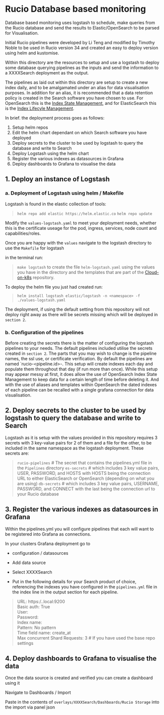 # Rucio Database based monitoring

Database based monitoring uses logstash to schedule, make queries from the Rucio database and send the results to Elastic/OpenSearch to be parsed for Visualisation.

Initial Rucio pipelines were developed by Li Teng and modified by Timothy Noble to be used in Rucio version 34 and created an easy to deploy version using helm and kustomise.

Within this directory are the resources to setup and use a logstash to deploy some database querying pipelines as the inputs and send the information to a XXXXSearch deployment as the output.

The pipelines as laid out within this directory are setup to create a new index daily, and to be amalgamated under an alias for data visualisation purposes. In addition for an alias, it is recommended that a data retention policy is created in the Search software you have chosen to use. For OpenSearch this is the [Index State Management](https://opensearch.org/docs/latest/im-plugin/ism/index/), and for ElasticSearch this is the [Index Lifecyle Management](https://www.elastic.co/guide/en/elasticsearch/reference/8.14/index-lifecycle-management.html).

In brief. the deployment process goes as follows:
1. Setup helm repos
2. Edit the helm chart dependant on which Search software you have deployed
3. Deploy secrets to the cluster to be used by logstash to query the database and write to Search
4. Deploy Logstash using the helm chart
5. Register the various indexes as datasources in Grafana
6. Deploy dashboards to Grafana to visualise the data



## 1. Deploy an instance of Logstash

### a. Deployment of Logstash using helm / Makefile

Logstash is found in the elastic collection of tools:
> `helm repo add elastic https://helm.elastic.co`
> `helm repo update`

Modify the `values-logstash.yaml` to meet your deployment needs, whether this is the certificate useage for the pod, ingress, services, node count and capabilities/roles.

Once you are happy with the `values` navigate to the logstash directory to use the `Makefile` for logstash

in the terminal run:
> `make logstash`
to create the file `helm-logstash.yaml` using the values you have in the directory and the templates that are part of the [Cloud-on-k8s](https://github.com/elastic/cloud-on-k8s/tree/main) repository.

To deploy the helm file you just had created run:
> `helm install logstash elastic/logstash -n <namespace> -f ./values-logstash.yaml`

The deployment, if using the default setting from this repository will not deploy right away as there will be secrets missing which will be deployed in `section 2`.

### b. Configuration of the pipelines

Before creating the secrets there is the matter of configuring the logstash pipelines to your needs.
The default pipelines included utilise the secrets created in `section 2`. The parts that you may wish to change is the pipeline names, the ssl use, or certificate verification. 
By default the pipelines are named `rucio-<pipeline.id>-<DATE>.
This setup will create indexes each day and populate them throughout that day (if run more than once).
While this setup may appear messy at first, it does allow the use of OpenSearch Index State Management to keep data for a certain length of time before deleting it.
And with the use of aliases and templates within OpenSearch the dated indexes of each pipeline can be recalled with a single grafana connection for data visualisation.


## 2. Deploy secrets to the cluster to be used by logstash to query the database and write to Search

Logstash as it is setup with the values provided in this repository requires 3 secrets with 3 key-value pairs for 2 of them and a file for the other, to be included in the same namespace as the logstash deployment. These secrets are:
> `rucio-pipelines` # The secret that contains the pipelines.yml file in the `Pipelines` directory
> `es-secrets` # which includes 3 key value pairs, USER, PASSWORD, and HOSTS with HOSTS being the connection URL to either ElasticSearch or OpenSearch (depending on what you are using)
> `db-secrets` # which includes 3 key value pairs, USERNAME, PASSWORD, and CONNECT with the last being the connection url to your Rucio database


## 3. Register the various indexes as datasources in Grafana

Within the pipelines.yml you will configure pipelines that each will want to be registered into Grafana as connections.

In your clusters Grafana deployment go to

- configuration / datasources

- Add data source

- Select XXXXSearch

- Put in the following details for your Search product of choice, referencing the indexes you have configured in the `pipelines.yml` file in the index line in the output section for each pipeline.

> URL: https:/<XXXXSearchSoftware>.<XXXXSearchNameSpace>.local:9200  
> Basic auth: True  
> User: <USERNAME>  
> Password: <XXXXSearch password>  
> Index name: <your Index>  
> Pattern: No pattern  
> Time field name: create_at  
> Max concurrent Shard Requests: 3 # If you have used the base repo settings  


## 4. Deploy dashboards to Grafana to visualise the data

Once the data source is created and verified you can create a dashboard using it

Navigate to Dashboards / Import

Paste in the contents of `overlays/XXXXSearch/Dashboards/Rucio Storage` into the import via panel json

